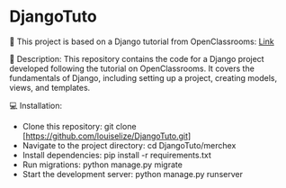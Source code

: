 # DjangoTuto

📘 This project is based on a Django tutorial from OpenClassrooms: [Link](https://openclassrooms.com/fr/courses/7172076-debutez-avec-le-framework-django)

📕 Description:
This repository contains the code for a Django project developed following the tutorial on OpenClassrooms. It covers the fundamentals of Django, including setting up a project, creating models, views, and templates.


💻 Installation:
- Clone this repository: git clone [https://github.com/louiselize/DjangoTuto.git]
- Navigate to the project directory: cd DjangoTuto/merchex
- Install dependencies: pip install -r requirements.txt
- Run migrations: python manage.py migrate
- Start the development server: python manage.py runserver
